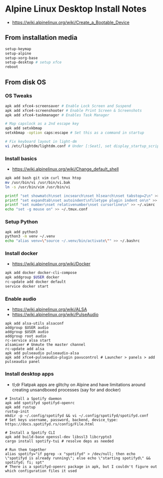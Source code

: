 # Alpine Linux Desktop Install Notes

- https://wiki.alpinelinux.org/wiki/Create_a_Bootable_Device

## From installation media
```sh
setup-keymap
setup-alpine
setup-xorg-base
setup-desktop # setup xfce
reboot
```
## From disk OS

### OS Tweaks
```sh
apk add xfce4-screensaver # Enable Lock Screen and Suspend
apk add xfce4-screenshooter # Enable Print Screen & Screenshots
apk add xfce4-taskmanager # Enables Task Manager

# Map capslock as a 2nd escape key
apk add setxkbmap
setxkbmap -option caps:escape # Set this as a command in startup

# Fix keyboard layout in light-dm
vi /etc/lightdm/lightdm.conf # Under [:Seat], set display_startup_script=/usr/bin/setxkbmap us colemak
```

### Install basics
- https://wiki.alpinelinux.org/wiki/Change_default_shell

```sh
apk add bash git vim curl tmux htop 
mv /usr/bin/vi /usr/bin/vi.bak
ln -s /usr/bin/vim /usr/bin/vi

printf "set showmatch\nset incsearch\nset hlsearch\nset tabstop=2\n" >> ~/.vimrc
printf "set expandtab\nset autoindent\nfiletype plugin indent on\n" >> ~/.vimrc
printf "set number\nset relativenumber\nset cursorline\n" >> ~/.vimrc
echo "set -g mouse on" >> ~/.tmux.conf
```

### Setup Python
```sh
apk add python3
python3 -m venv ~/.venv
echo "alias venv=\"source ~/.venv/bin/activate\"" >> ~/.bashrc
```

### Install docker
- https://wiki.alpinelinux.org/wiki/Docker

```sh
apk add docker docker-cli-compose
apk addgroup $USER docker
rc-update add docker default
service docker start
```
### Enable audio

- https://wiki.alpinelinux.org/wiki/ALSA
- https://wiki.alpinelinux.org/wiki/PulseAudio

```
apk add alsa-utils alsaconf
addgroup $USER audio
addgroup $USER audio
addgroup root audio
rc-service alsa start
alsamixer # Unmute the master channel
rc-update add alsa
apk add pulseaudio pulseaudio-alsa 
apk add xfce4-pulseaudio-plugin pavucontrol # Launcher > panels > add pulseaudio panel
```

### Install desktop apps
- tl;dr Flatpak apps are glitchy on Alpine and have limitations around creating unsandboxed processes (say for and docker)
```
# Install a Spotify daemon
apk add spotifyd spotifyd-openrc
apk add rustup
rustup-init
mkdir -p ~/.config/spotifyd && vi ~/.config/spotifyd/spotifyd.conf
# Set keys username, password, backend, device_type: https://docs.spotifyd.rs/config/File.html

# Install a Spotify CLI
apk add build-base openssl-dev libssl3 libcrypto3 
cargo install spotify-tui # resolve deps as needed

# Run them together
alias spotify="if pgrep -x "spotifyd" > /dev/null; then echo \"spotifyd is already running\"; else echo \"starting spotifyd\" && spotifyd; fi; spt"
# There is a spotifyd-openrc package in apk, but I couldn't figure out which configuration files it used
```